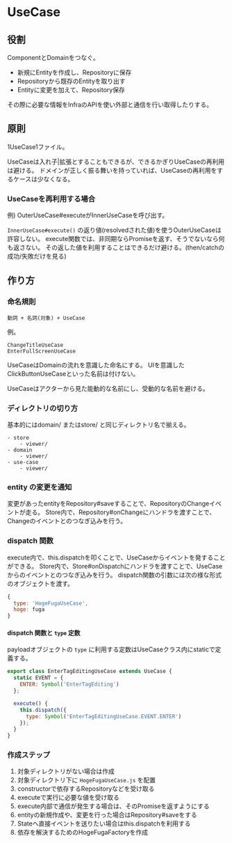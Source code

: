 # UseCase

## 役割
ComponentとDomainをつなぐ。

- 新規にEntityを作成し、Repositoryに保存
- Repositoryから既存のEntityを取り出す
- Entityに変更を加えて、Repository保存

その際に必要な情報をInfraのAPIを使い外部と通信を行い取得したりする。

## 原則

1UseCase1ファイル。

UseCaseは入れ子|拡張とすることもできるが、できるかぎりUseCaseの再利用は避ける。
ドメインが正しく振る舞いを持っていれば、UseCaseの再利用をするケースは少なくなる。

### UseCaseを再利用する場合

例) OuterUseCase#executeがInnerUseCaseを呼び出す。

`InnerUseCase#execute()` の返り値(resolvedされた値)を使うOuterUseCaseは許容しない。
execute関数では、非同期ならPromiseを返す、そうでないなら何も返さない。
その返した値を利用することはできるだけ避ける。(then/catchの成功/失敗だけを見る)

## 作り方

### 命名規則
```
動詞 + 名詞(対象) + UseCase
```
例。
```
ChangeTitleUseCase
EnterFullScreenUseCase
```

UseCaseはDomainの流れを意識した命名にする。
UIを意識したClickButtonUseCaseといった名前は付けない。

UseCaseはアクターから見た能動的な名前にし、受動的な名前を避ける。

### ディレクトリの切り方
基本的にはdomain/ またはstore/ と同じディレクトリ名で揃える。

```
- store
    - viewer/
- domain
    - viewer/
- use-case
    - viewer/
```

### entity の変更を通知
変更があったentityをRepository#saveすることで、RepositoryのChangeイベントが走る。
Store内で、Repository#onChangeにハンドラを渡すことで、Changeのイベントとのつなぎ込みを行う。

### dispatch 関数
execute内で、this.dispatchを叩くことで、UseCaseからイベントを発することができる。
Store内で、Store#onDispatchにハンドラを渡すことで、UseCaseからのイベントとのつなぎ込みを行う。
dispatch関数の引数には次の様な形式のオブジェクトを渡す。

```js
{
  type: 'HogeFugaUseCase',
  hoge: fuga
}
```

#### dispatch 関数と `type` 定数
payloadオブジェクトの `type` に利用する定数はUseCaseクラス内にstaticで定義する。

```js
export class EnterTagEditingUseCase extends UseCase {
  static EVENT = {
    ENTER: Symbol('EnterTagEditing')
  };

  execute() {
    this.dispatch({
      type: Symbol('EnterTagEditingUseCase.EVENT.ENTER')
    });
  }
}
```

### 作成ステップ
1. 対象ディレクトリがない場合は作成
1. 対象ディレクトリ下に `HogeFugaUseCase.js` を配置
1. constructorで依存するRepositoryなどを受け取る
1. executeで実行に必要な値を受け取る
1. execute内部で通信が発生する場合は、そのPromiseを返すようにする
1. entityの新規作成や、変更を行った場合はRepository#saveをする
1. Stateへ直接イベントを送りたい場合はthis.dispatchを利用する
1. 依存を解決するためのHogeFugaFactoryを作成
